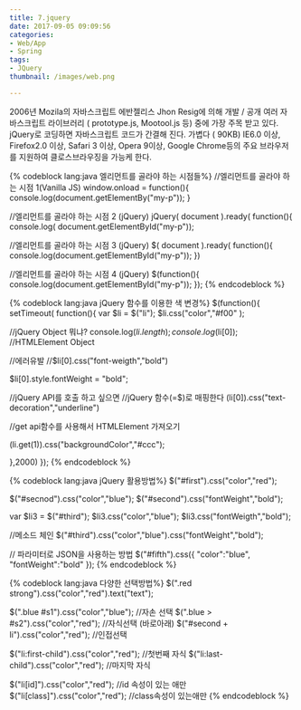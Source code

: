 ```yaml
---
title: 7.jquery
date: 2017-09-05 09:09:56
categories:
- Web/App
- Spring
tags:
- JQuery
thumbnail: /images/web.png

---
```

2006년 Mozila의 자바스크립트 에반젤리스 Jhon Resig에 의해 개발 / 공개
여러 자바스크립트 라이브러리 ( prototype.js, Mootool.js 등) 중에 가장 주목 받고 있다.
jQuery로 코딩하면 자바스크립트 코드가  간결해 진다.
가볍다 ( 90KB)
IE6.0 이상,  Firefox2.0 이상,  Safari 3 이상, Opera 9이상,  Google Chrome등의 주요 브라우저를 지원하여 클로스브라우징을 가능케 한다.

{% codeblock lang:java 엘리먼트를 골라야 하는 시점들%}
//엘리먼트를 골라야 하는 시점 1(Vanilla JS)
window.onload = function(){
	console.log(document.getElementBy("my-p"));
}

//엘리먼트를 골라야 하는 시점 2 (jQuery)
jQuery( document ).ready( function(){
	console.log( document.getElementById("my-p"));

//엘리먼트를 골라야 하는 시점 3 (jQuery)
$( document ).ready( function(){
	console.log(document.getElementById("my-p"));
})

//엘리먼트를 골라야 하는 시점 4 (jQuery)
$(function(){
	console.log(document.getElementById("my-p"));
});
{% endcodeblock %}


{% codeblock lang:java jQuery 함수를 이용한 색 변경%}
$(function(){
  setTimeout( function(){
  var $li = $("li");
  $li.css("color","#f00" );

  //jQuery Object 뭐냐?
  console.log($li.length);
  console.log($li[0]); //HTMLElement Object

  //에러유발
  //$li[0].css("font-weigth","bold")

  $li[0].style.fontWeight = "bold";

  //jQuery API를 호출 하고 싶으면
  //jQuery 함수(=$)로 매핑한다
  $($li[0]).css("text-decoration","underline")


  //get api함수를 사용해서 HTMLElement 가져오기

  $($li.get(1)).css("backgroundColor","#ccc");

  },2000)
});
{% endcodeblock %}


{% codeblock lang:java jQuery 활용방법%}
$("#first").css("color","red");


$("#secnod").css("color","blue");
$("#second").css("fontWeight","bold");

var $li3 = $("#third");
$li3.css("color","blue");
$li3.css("fontWeigth","bold");

//메소드 체인
$("#third").css("color","blue").css("fontWeight","bold");

// 파라미터로 JSON을 사용하는 방법
$("#fifth").css({
  "color":"blue",
  "fontWeight":"bold"
});
{% endcodeblock %}

{% codeblock lang:java 다양한 선택방법%}
$(".red strong").css("color","red").text("text");

$(".blue #s1").css("color","blue");	//자손 선택
$(".blue > #s2").css("color","red");	//자식선택 (바로아래)
$("#second + li").css("color","red");	//인접선택


$("li:first-child").css("color","red");	//첫번째 자식
$("li:last-child").css("color","red");	//마지막 자식


$("li[id]").css("color","red");	//id 속성이 있는 애만
$("li[class]").css("color","red");	//class속성이 있는애만
{% endcodeblock %}
